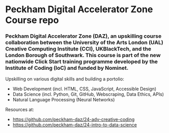 # Peckham Digital Accelerator Zone Course repo

### Peckham Digital Accelerator Zone (DAZ), an upskilling course collaboration between the University of the Arts London (UAL) Creative Computing Institute (CCI), UKBlackTech, and the London Borough of Southwark. This course is part of the new nationwide Click Start training programme developed by the Institute of Coding (IoC) and funded by Nominet.

Upskilling on various digital skills and building a portolio:
- Web Development (incl. HTML, CSS, JavaScript, Accessible Design)
- Data Science (incl. Python, Git, GitHub, Webscraping, Data Ethics, APIs)
- Natural Language Processing (Neural Networks)

Resources at:
- https://github.com/peckham-daz/24-adv-creative-coding
- https://github.com/peckham-daz/24-intro-to-data-science
